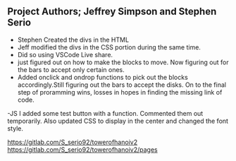 ## Project Authors; Jeffrey Simpson and Stephen Serio

* Stephen Created the divs in the HTML
* Jeff modified the divs in the CSS portion during the same time.
* Did so using VSCode Live share.
* just figured out on how to make the blocks to move. Now figuring out for the bars to accept only certain ones.
* Added onclick and ondrop functions to pick out the blocks accordingly.Still figuring out the bars to accept the disks. On to the final step of proramming wins, losses in hopes in finding the missing link of code.

-JS I added some test button with a function. Commented them out temporarily.
Also updated CSS to display in the center and changed the font style.

https://gitlab.com/S_serio92/towerofhanoiv2
https://gitlab.com/S_serio92/towerofhanoiv2/pages